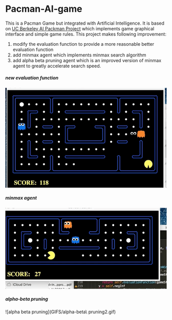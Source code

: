 # Pacman-AI-game

This is a Pacman Game but integrated with Artificial Intelligence. It is based on [UC Berkeley AI Packman Project](http://ai.berkeley.edu/project_overview.html) which implements game graphical interface and simple game rules. This project makes following improvement:
1. modify the evaluation function to provide a more reasonable better evaluation function
2. add minmax agent which implements minmax search algorithm 
3. add alpha beta pruning agent which is an improved version of minmax agent to greatly accelerate search speed.

##### new evaluation function

![new evaluation function](GIFS/new_evlfunc.gif)

##### minmax agent

![minmax agent](GIFS/minmax.gif)

##### alpha-beta pruning

![alpha beta pruning](GIFS/alpha-beta\ pruning2.gif)
